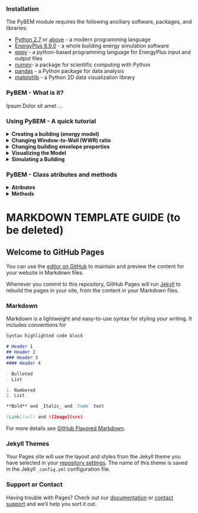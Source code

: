 ### Installation
The PyBEM module requires the following anciliary software, packages, and libraries:
  - [Python 2.7](https://www.python.org/downloads/release/python-2713/) or [above](https://www.python.org/downloads/release/python-373/) - a modern programming language
  - [EnergyPlus 8.9.0](https://github.com/NREL/EnergyPlus/releases/tag/v8.9.0) - a whole building energy simulation software
  - [eppy](https://eppy.readthedocs.io/en/latest/installation.html) - a python-based programming language for EnergyPlus input and output files
  - [numpy](https://www.numpy.org/)- a package for scientific computing with Python 
  - [pandas](https://pandas.pydata.org/) - a Python package for data analysis 
  - [matplotlib](https://matplotlib.org/users/installing.html) - a Python 2D data visualization library

### PyBEM - What is it?
  Ipsum Dolor sit amet ...

### Using PyBEM - A quick tutorial
<details> 
  <summary> <b> Creating a building (energy model) </b> </summary>
  
  First of all we need to import the PyBEM module, the PyBEM class, methods, attributes, and auxiliary functions.
  <p>
  ```python
  import pybem
  from pybem import *
  ```
  </p>
  
  Then we call the 'BEM' class to instantiate an building energy model (BEM). To instantiate the class we need to provide (in order): 
  1. Number of floors
  2. Width
  3. Length
  4. Floor Height - by default is set to 3 m
  5. Window-to-Wall Ratio (WWR) - by default is set to 40 (%)
  6. Location - i.e., the path to an EnergyPlus weather (epw) file, that contains Typical Metereological Year data of a specific location. By default is set to Phoenix, AZ
  7. Rotation - by default is set to 0&deg;
  
  Below is an example of how to create a BEM of a 60 by 30 m building with 5 floors with PyBEM. The floor height, location, WWR, and rotation are kept as default.
  
  ```python
  bldg = BEM(5, 60, 30)
  ```
  
</details>

<details> 
  <summary> <b> Changing Window-to-Wall (WWR) ratio </b> </summary>
  
  Content coming soon.
</details>

<details> 
  <summary> <b> Changing building envelope properties </b> </summary>
  
  Content coming soon.
</details>

<details> 
  <summary> <b> Visualizing the Model </b> </summary>
  
  Content coming soon.
</details>


<details> 
  <summary> <b> Simulating a Building </b> </summary>
  
  Content coming soon.
</details>

### PyBEM - Class atributes and methods
<details> 
  <summary> <b> Atributes </b> </summary>
  
  Content coming soon.
</details>

<details> 
  <summary> <b> Methods </b> </summary>
  
  Content coming soon.
</details>

# MARKDOWN TEMPLATE GUIDE (to be deleted)
## Welcome to GitHub Pages

You can use the [editor on GitHub](https://github.com/luissds82/buildingenergymodeler.github.io/edit/master/README.md) to maintain and preview the content for your website in Markdown files.

Whenever you commit to this repository, GitHub Pages will run [Jekyll](https://jekyllrb.com/) to rebuild the pages in your site, from the content in your Markdown files.

### Markdown

Markdown is a lightweight and easy-to-use syntax for styling your writing. It includes conventions for

```markdown
Syntax highlighted code block

# Header 1
## Header 2
### Header 3
#### Header 4

- Bulleted
- List

1. Numbered
2. List

**Bold** and _Italic_ and `Code` text

[Link](url) and ![Image](src)
```

For more details see [GitHub Flavored Markdown](https://guides.github.com/features/mastering-markdown/).

### Jekyll Themes

Your Pages site will use the layout and styles from the Jekyll theme you have selected in your [repository settings](https://github.com/luissds82/buildingenergymodeler.github.io/settings). The name of this theme is saved in the Jekyll `_config.yml` configuration file.

### Support or Contact

Having trouble with Pages? Check out our [documentation](https://help.github.com/categories/github-pages-basics/) or [contact support](https://github.com/contact) and we’ll help you sort it out.
